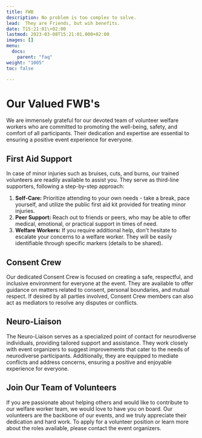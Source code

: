```yaml
---
title: FWB
description: No problem is too complex to solve.
lead:  They are Friends, but wih benefits.
date: T15:21:01\+02:00
lastmod: 2023-03-08T15:21:01.000+02:00
images: []
menu: 
  docs:
    parent: "faq"
weight: "1005"
toc: false

---
```


# Our Valued FWB's

We are immensely grateful for our devoted team of volunteer welfare workers who are committed to promoting the well-being, safety, and comfort of all participants. Their dedication and expertise are essential to ensuring a positive event experience for everyone.

## First Aid Support

In case of minor injuries such as bruises, cuts, and burns, our trained volunteers are readily available to assist you. They serve as third-line supporters, following a step-by-step approach:

1. **Self-Care:** Prioritize attending to your own needs - take a break, pace yourself, and utilize the public first aid kit provided for treating minor injuries.
2. **Peer Support:** Reach out to friends or peers, who may be able to offer medical, emotional, or practical support in times of need.
3. **Welfare Workers:** If you require additional help, don't hesitate to escalate your concerns to a welfare worker. They will be easily identifiable through specific markers (details to be shared).

## Consent Crew

Our dedicated Consent Crew is focused on creating a safe, respectful, and inclusive environment for everyone at the event. They are available to offer guidance on matters related to consent, personal boundaries, and mutual respect. If desired by all parties involved, Consent Crew members can also act as mediators to resolve any disputes or conflicts.

## Neuro-Liaison

The Neuro-Liaison serves as a specialized point of contact for neurodiverse individuals, providing tailored support and assistance. They work closely with event organizers to suggest improvements that cater to the needs of neurodiverse participants. Additionally, they are equipped to mediate conflicts and address concerns, ensuring a positive and enjoyable experience for everyone.

## Join Our Team of Volunteers

If you are passionate about helping others and would like to contribute to our welfare worker team, we would love to have you on board. Our volunteers are the backbone of our events, and we truly appreciate their dedication and hard work. To apply for a volunteer position or learn more about the roles available, please contact the event organizers.
 